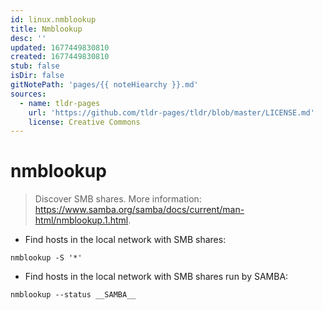 ```yaml
---
id: linux.nmblookup
title: Nmblookup
desc: ''
updated: 1677449830810
created: 1677449830810
stub: false
isDir: false
gitNotePath: 'pages/{{ noteHiearchy }}.md'
sources:
  - name: tldr-pages
    url: 'https://github.com/tldr-pages/tldr/blob/master/LICENSE.md'
    license: Creative Commons
---
```

# nmblookup

> Discover SMB shares.
> More information: <https://www.samba.org/samba/docs/current/man-html/nmblookup.1.html>.

- Find hosts in the local network with SMB shares:

`nmblookup -S '*'`

- Find hosts in the local network with SMB shares run by SAMBA:

`nmblookup --status __SAMBA__`

